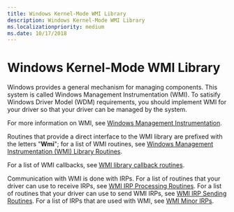 ```yaml
---
title: Windows Kernel-Mode WMI Library
description: Windows Kernel-Mode WMI Library
ms.localizationpriority: medium
ms.date: 10/17/2018
---
```


# Windows Kernel-Mode WMI Library


Windows provides a general mechanism for managing components. This system is called Windows Management Instrumentation (WMI). To satisify Windows Driver Model (WDM) requirements, you should implement WMI for your driver so that your driver can be managed by the system.

For more information on WMI, see [Windows Management Instrumentation](implementing-wmi.md).

Routines that provide a direct interface to the WMI library are prefixed with the letters "**Wmi**"; for a list of WMI routines, see [Windows Management Instrumentation (WMI) Library Routines](/windows-hardware/drivers/ddi/index).

For a list of WMI callbacks, see [WMI library callback routines](/windows-hardware/drivers/ddi/wmilib).

Communication with WMI is done with IRPs. For a list of routines that your driver can use to receive IRPs, see [WMI IRP Processing Routines](/windows-hardware/drivers/ddi/index). For a list of routines that your driver can use to send WMI IRPs, see [WMI IRP Sending Routines](/windows-hardware/drivers/ddi/index). For a list of IRPs that are used with WMI, see [WMI Minor IRPs](./wmi-minor-irps.md).

 

